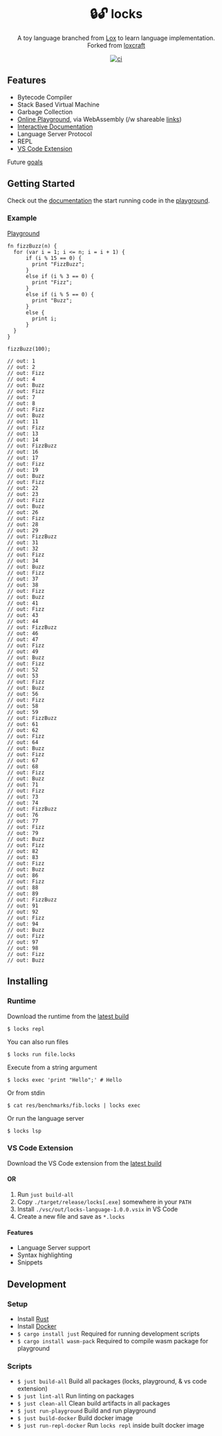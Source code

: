<!-- markdownlint-configure-file {
  "MD033": false,
  "MD041": false
} -->

<div align="center">

# 🔒🔓 locks

A toy language branched from [Lox](https://www.craftinginterpreters.com/) to learn language implementation. Forked from [loxcraft](https://github.com/ajeetdsouza/loxcraft)

[![ci](https://github.com/kyleect/locks/actions/workflows/ci.yml/badge.svg)](https://github.com/kyleect/locks/actions/workflows/ci.yml)

</div>

## Features

- Bytecode Compiler
- Stack Based Virtual Machine
- Garbage Collection
- [Online Playground](https://kyleect.github.io/locks/), via WebAssembly (/w shareable [links](https://kyleect.github.io/locks/#/code=GYOwBAFgpgNjD2AKEBDAtlAlGA3gWACgwwAnKAFwFcTwAiACVgTFrAGoxUMBuQgX0KEADiQCWIcpCZJaAdXgkYAE1qZeBIA))
- [Interactive Documentation](https://kyleect.github.io/locks/#/docs)
- Language Server Protocol
- REPL
- [VS Code Extension](#vs-code-extension)

Future [goals](https://github.com/kyleect/locks/issues/1)

## Getting Started

Check out the [documentation](https://kyleect.github.io/locks/#/docs) the start running code in the [playground](https://kyleect.github.io/locks/).

### Example

[Playground](https://kyleect.github.io/locks/#/?code=GYOwBMCWBe0EIFdYAoQEowG8CwAoMEA9gE5jIBuAhqZGALxgCMA3GLQDwMiu0O0DUTDDnwExkYGVoBSJgFZ6DAAzC8Y9WAAOxSCAAuYAEQAxGPCTRDzNRoC+N9QFMANgGdHbSchlgAzIrAVLAcNbV0DEzMrEIJ7USc3DwkpMFkFOmVVeNCdfSNEWGjs2JiwF3dg4rEwvMhrKriS3Di8KFgC6GRGJRV6vAB6frBCBD0ALiYBoZHxsAAmKeHRidNYRZmJgBZ15bAOndnV6AOJgHYTsAAOC6OL-dxBpdnGRhuzC8ZfD+2H6d2j+6PDZMABsH3OvyeK3ekOBjAAnHcLG81rDdnMFmjZnMvljoaigbtAX9sWC8WBbuS5tcqYjyQDkeTfK8mZjCYcYeyJr4fly9oy+ZS+b4IcKaYLOSSJsSoWBNiyJQSpXLcXzNrzlQylbLNmS1aLNZKdXS+TLgULlXI2ZbVYbtcCzbs5Hq7cdyXJxZaTa7HbMQQrlSDrbKLbKQRrZb78W6+SCDWHPSGjQ6BcrTgGk-bdqdbbLThHzWYo2BTi68-HC1nZqdvZHU5mY8rLsHgZdc5XG3WqxNLmWOxdLonW7WO8X4RngfCW-9k7t4QWifX++T4RW50OZ93+bAgA)

```
fn fizzBuzz(n) {
  for (var i = 1; i <= n; i = i + 1) {
      if (i % 15 == 0) {
        print "FizzBuzz";
      }
      else if (i % 3 == 0) {
        print "Fizz";
      }
      else if (i % 5 == 0) {
        print "Buzz";
      }
      else {
        print i;
      }
  }
}

fizzBuzz(100);

// out: 1
// out: 2
// out: Fizz
// out: 4
// out: Buzz
// out: Fizz
// out: 7
// out: 8
// out: Fizz
// out: Buzz
// out: 11
// out: Fizz
// out: 13
// out: 14
// out: FizzBuzz
// out: 16
// out: 17
// out: Fizz
// out: 19
// out: Buzz
// out: Fizz
// out: 22
// out: 23
// out: Fizz
// out: Buzz
// out: 26
// out: Fizz
// out: 28
// out: 29
// out: FizzBuzz
// out: 31
// out: 32
// out: Fizz
// out: 34
// out: Buzz
// out: Fizz
// out: 37
// out: 38
// out: Fizz
// out: Buzz
// out: 41
// out: Fizz
// out: 43
// out: 44
// out: FizzBuzz
// out: 46
// out: 47
// out: Fizz
// out: 49
// out: Buzz
// out: Fizz
// out: 52
// out: 53
// out: Fizz
// out: Buzz
// out: 56
// out: Fizz
// out: 58
// out: 59
// out: FizzBuzz
// out: 61
// out: 62
// out: Fizz
// out: 64
// out: Buzz
// out: Fizz
// out: 67
// out: 68
// out: Fizz
// out: Buzz
// out: 71
// out: Fizz
// out: 73
// out: 74
// out: FizzBuzz
// out: 76
// out: 77
// out: Fizz
// out: 79
// out: Buzz
// out: Fizz
// out: 82
// out: 83
// out: Fizz
// out: Buzz
// out: 86
// out: Fizz
// out: 88
// out: 89
// out: FizzBuzz
// out: 91
// out: 92
// out: Fizz
// out: 94
// out: Buzz
// out: Fizz
// out: 97
// out: 98
// out: Fizz
// out: Buzz
```

## Installing

### Runtime

Download the runtime from the [latest build](https://github.com/kyleect/locks/actions/workflows/ci.yml)

```shell
$ locks repl
```

You can also run files

```shell
$ locks run file.locks
```

Execute from a string argument

```shell
$ locks exec 'print "Hello";' # Hello
```

Or from stdin

```shell
$ cat res/benchmarks/fib.locks | locks exec
```

Or run the language server

```shell
$ locks lsp
```

### VS Code Extension

Download the VS Code extension from the [latest build](https://github.com/kyleect/locks/actions/workflows/ci.yml)

#### OR

1. Run `just build-all`
2. Copy `./target/release/locks[.exe]` somewhere in your `PATH`
3. Install `./vsc/out/locks-language-1.0.0.vsix` in VS Code
4. Create a new file and save as `*.locks`

#### Features

- Language Server support
- Syntax highlighting
- Snippets

## Development

### Setup

- Install [Rust](https://www.rust-lang.org/tools/install)
- Install [Docker](https://www.docker.com/)
- `$ cargo install just` Required for running development scripts
- `$ cargo install wasm-pack` Required to compile wasm package for playground

### Scripts

- `$ just build-all` Build all packages (locks, playground, & vs code extension)
- `$ just lint-all` Run linting on packages
- `$ just clean-all` Clean build artifacts in all packages
- `$ just run-playground` Build and run playground
- `$ just build-docker` Build docker image
- `$ just run-repl-docker` Run `locks repl` inside built docker image
